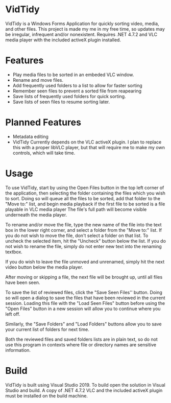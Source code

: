 # VidTidy
VidTidy is a Windows Forms Application for quickly sorting video, media, and other files. This project is made my me in my free time, so updates may be irregular, infrequent and/or nonexistent. Requires .NET 4.7.2 and VLC media player with the included activeX plugin installed.

# Features
- Play media files to be sorted in an embeded VLC window.
- Rename and move files.
- Add frequently used folders to a list to allow for faster sorting
- Remember seen files to prevent a sorted file from reapearing
- Save lists of frequently used folders for quick sorting.
- Save lists of seen files to resume sorting later.

# Planned Features
- Metadata editing
- VidTidy Currently depends on the VLC activeX plugin. I plan to replace this with a proper libVLC player, but that will require me to make my own controls, which will take time.
# Usage
To use VidTidy, start by using the Open Files button in the top left corner of the application, then selecting the folder containing the files which you wish to sort.
Doing so will queue all the files to be sorted, add that folder to the "Move to:" list, and begin media playback if the first file to be sorted is a file playable in VLC media player
The file's full path will become visible underneath the media player.

To rename and/or move the file, type the new name of the file into the text box in the lower right corner, and select a folder from the "Move to:" list. 
If you do not wish to move the file, don't select a folder on that list. To uncheck the selected item, hit the "Uncheck" button below the list.
If you do not wish to rename the file, simply do not enter new text into the renaming textbox.

If you do wish to leave the file unmoved and unrenamed, simply hit the next video button below the media player.

After moving or skipping a file, the next file will be brought up, until all files have been seen.

To save the list of reviewed files, click the "Save Seen Files'' button. Doing so will open a dialog to save the files that have been reviewed in the current session.
Loading this file with the "Load Seen Files" button before using the "Open Files" button in a new session will allow you to continue where you left off.

Similarly, the "Save Folders" and "Load Folders" buttons allow you to save your current list of folders for next time.

Both the reviewed files and saved folders lists are in plain text, so do not use this program in contexts where file or directory names are sensitive information.

# Build
VidTidy is built using Visual Studio 2019. To build open the solution in Visual Studio and build. A copy of .NET 4.7.2 VLC and the included activeX plugin must be installed on the build machine.

